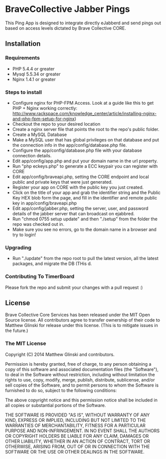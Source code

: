 # BraveCollective Jabber Pings

This Ping App is designed to integrate directly eJabberd and send pings out based on access levels dictated by Brave Collective CORE.

## Installation

### Requirements

* PHP 5.4.4 or greater
* Mysql 5.5.34 or greater
* Nginx 1.4.1 or greater

### Steps to install

* Configure nginx for PHP-FPM Access. Look at a guide like this to get PHP + Nginx working correctly: http://www.rackspace.com/knowledge_center/article/installing-nginx-and-php-fpm-setup-for-nginx)
* Checkout the repo to your desired location
* Create a nginx server file that points the root to the repo's public folder.
* Create a MySQL Database
* Make a MySQL user that has global privileges on that database and put the connection info in the app/config/database.php file.
* Configure the app/config/database.php file with your database connection details.
* Edit app/config/app.php and put your domain name in the url property.
* Run "php eckeys.php" to generate a ECC keypair you can register with CORE
* Edit app/config/braveapi.php, setting the CORE endpoint and local public and private keys that were just generated.
* Register your app on CORE with the public key you just created.
* Click on the title of your app and grab the identifier string and the Public Key HEX blob form the page, and fill in the identifier and remote public key in app/config/braveapi.php
* Edit app/config/jabber.php, setting the server, user, and password details of the jabber server that can broadcast on ejabbred.
* Run "chmod 0755 setup update" and then "./setup" from the folder the repo was checked out in.
* Make sure you see no errors, go to the domain name in a browser and try to login!

### Upgrading

* Run "./update" from the repo root to pull the latest version, all the latest packages, and migrate the DB (THis d.

### Contributing To TimerBoard

Please fork the repo and submit your changes with a pull request :)

## License

Brave Collective Core Services has been released under the MIT Open Source license.  All contributors agree to transfer ownership of their code to Matthew Glinski for release under this license.  (This is to mitigate issues in the future.)

### The MIT License

Copyright (C) 2014 Matthew Glinski and contributors.

Permission is hereby granted, free of charge, to any person obtaining a copy of this software and associated documentation files (the "Software"), to deal in the Software without restriction, including without limitation the rights to use, copy, modify, merge, publish, distribute, sublicense, and/or sell copies of the Software, and to permit persons to whom the Software is furnished to do so, subject to the following conditions:

The above copyright notice and this permission notice shall be included in all copies or substantial portions of the Software.

THE SOFTWARE IS PROVIDED "AS IS", WITHOUT WARRANTY OF ANY KIND, EXPRESS OR IMPLIED, INCLUDING BUT NOT LIMITED TO THE WARRANTIES OF MERCHANTABILITY, FITNESS FOR A PARTICULAR PURPOSE AND NON-INFRINGEMENT. IN NO EVENT SHALL THE AUTHORS OR COPYRIGHT HOLDERS BE LIABLE FOR ANY CLAIM, DAMAGES OR OTHER LIABILITY, WHETHER IN AN ACTION OF CONTRACT, TORT OR OTHERWISE, ARISING FROM, OUT OF OR IN CONNECTION WITH THE SOFTWARE OR THE USE OR OTHER DEALINGS IN THE SOFTWARE.